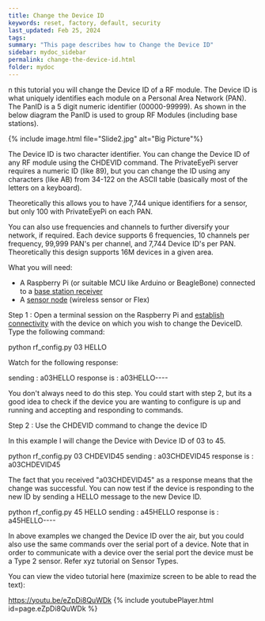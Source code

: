 ```yaml
---
title: Change the Device ID
keywords: reset, factory, default, security
last_updated: Feb 25, 2024
tags:
summary: "This page describes how to Change the Device ID"
sidebar: mydoc_sidebar
permalink: change-the-device-id.html
folder: mydoc
---
```

n this tutorial you will change the Device ID of a RF module. The Device ID is what uniquely identifies each module on a Personal Area Network (PAN).  The PanID is a 5 digit numeric identifier (00000-99999). As shown in the below diagram the PanID is used to group RF Modules (including base stations).


{% include image.html file="Slide2.jpg" alt="Big Picture"%}


The Device ID is two character identifier. You can change the Device ID of any RF module using the CHDEVID command. The PrivateEyePi server requires a numeric ID (like 89), but you can change the ID using any characters (like AB) from 34-122 on the ASCII table (basically most of the letters on a keyboard).

Theoretically this allows you to have 7,744 unique identifiers for a sensor, but only 100 with PrivateEyePi on each PAN.

You can also use frequencies and channels to further diversify your network, if required. Each device supports 6 frequencies, 10 channels per frequency, 99,999 PAN's per channel, and 7,744 Device ID's per PAN. Theoretically this design supports 16M devices in a given area.

What you will need:
* A Raspberry Pi (or suitable MCU like Arduino or BeagleBone) connected to a [base station receiver](https://www.jemrf.com/collections/rf-sensors/products/wireless-base-station-for-raspberry-pi)
* A [sensor node](https://www.jemrf.com/collections/rf-sensors) (wireless sensor or Flex)

Step 1 : Open a terminal session on the Raspberry Pi and [establish connectivity](https://projects.privateeyepi.com/home/home-alarm-system-project/wireless-projects/wireless-sensor---flex-rf-module/flex-tutorials/establish-communications.php) with the device on which you wish to change the DeviceID. Type the following command:

python rf_config.py 03 HELLO

Watch for the following response:

sending     : a03HELLO
response is : a03HELLO----

You don't always need to do this step. You could start with step 2, but its a good idea to check if the device you are wanting to configure is up and running and accepting and responding to commands.

Step 2 : Use the CHDEVID command to change the device ID

In  this example I will change the Device with Device ID of 03 to 45.

python rf_config.py 03 CHDEVID45
sending     : a03CHDEVID45
response is : a03CHDEVID45

The fact that you received "a03CHDEVID45" as a response means that the change was successful. You can now test if the device is responding to the new ID by sending a HELLO message to the new Device ID.

python rf_config.py 45 HELLO
sending     : a45HELLO
response is : a45HELLO----

In above examples we changed the Device ID over the air, but you could also use the same commands over the serial port of a device. Note that in order to communicate with a device over the serial port the device must be a Type 2 sensor. Refer xyz tutorial on Sensor Types.

You can view the video tutorial here (maximize screen to be able to read the text):

https://youtu.be/eZpDi8QuWDk
{% include youtubePlayer.html id=page.eZpDi8QuWDk %}